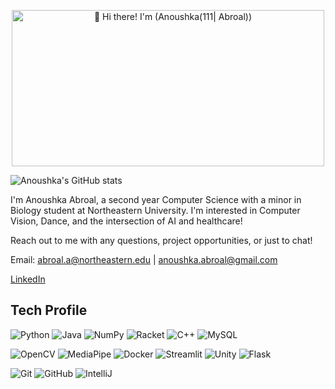 <p align="center">
  <img src="https://raw.githubusercontent.com/mehanana/mehanana/master/Hi%20🌺%20I’m%20Anoushka!.gif" 
       height="250" 
       width="500" 
       alt="👋 Hi there! I'm (Anoushka(111| Abroal))" 
       title="👋 Hi there! I'm (Anoushka(111| Abroal))"/>
</p>

![Anoushka's GitHub stats](https://github-readme-stats.vercel.app/api?username=anoushkabroal&hide=contribs,prs)

I'm Anoushka Abroal, a second year Computer Science with a minor in Biology student at Northeastern University. I'm interested in Computer Vision, Dance, and the intersection of AI and healthcare!

Reach out to me with any questions, project opportunities, or just to chat!

Email: abroal.a@northeastern.edu | anoushka.abroal@gmail.com

[LinkedIn](https://www.linkedin.com/in/anoushka-abroal-5923842b7/) 

<!-- add racket, python stuff, pycharm -->

## Tech Profile
![Python](https://img.shields.io/badge/python-3670A0?style=for-the-badge&logo=python&logoColor=ffdd54)
![Java](https://img.shields.io/badge/java-%23ED8B00.svg?style=for-the-badge&logo=openjdk&logoColor=white)
![NumPy](https://img.shields.io/badge/numpy-%23013243.svg?style=for-the-badge&logo=numpy&logoColor=white)
![Racket](https://img.shields.io/badge/Racket-2B70D6?style=for-the-badge&logo=Racket&logoColor=CC250C)
![C++](https://img.shields.io/badge/c++-%2300599C.svg?style=for-the-badge&logo=c%2B%2B&logoColor=white)
![MySQL](https://img.shields.io/badge/MySQL-5E2218?style=for-the-badge&logo=mySQL&logoColor=ffdd54)

![OpenCV](https://img.shields.io/badge/OpenCV-000000?style=for-the-badge&logo=opencv&logoColor=F7EB02)
![MediaPipe](https://img.shields.io/badge/MediaPipe-053B33?style=for-the-badge&logo=mediapipe&logoColor=00000)
![Docker](https://img.shields.io/badge/docker-%230db7ed.svg?style=for-the-badge&logo=docker&logoColor=white)
![Streamlit](https://img.shields.io/badge/Streamlit-2CB086?style=for-the-badge&logo=streamlit&logoColor=F02424)
![Unity](https://img.shields.io/badge/Unity-053B33?style=for-the-badge&logo=unity&logoColor=00000)
![Flask](https://img.shields.io/badge/Flask-000000?style=for-the-badge&logo=flask&logoColor=white)




![Git](https://img.shields.io/badge/git-%23F05033.svg?style=for-the-badge&logo=git&logoColor=white)
![GitHub](https://img.shields.io/badge/github-%23121011.svg?style=for-the-badge&logo=github&logoColor=white)
![IntelliJ](https://img.shields.io/badge/Intellij%20IDEA-000000?style=for-the-badge&logo=intellijidea&logoColor=D723EB)





